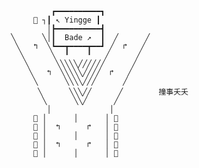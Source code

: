 <!-- [![Top Langs](https://github-readme-stats.vercel.app/api/top-langs/?username=seanyellow&hide=c%2B%2B&theme=gruvbox&layout=compact)](https://github.com/seanyellow/) -->

```
          ┏━━━━━━━━━━┓
      🚥 ┐┃ ↖ Yingge ┃
         │┣━━━━━━━━━━┫
 ╲      ╲│┃  Bade ↗︎  ┃  ╱      ╱
  ╲   ↰  ╲┗━━┳━━━━┳━━┛ ╱  ↱   ╱
   ╲      ╲  ╹    ╹   ╱      ╱
    ╲      ╲╲╲╲╲╱╱╱╱╱╱      ╱
     ╲   ↰  ╲╲╲╲╲╱╱╱╱  ↱   ╱
      ╲      ╲╲╲╲╱╱╱      ╱
       ╲      ╲╲╲╱╱      ╱        撞事夭夭
        ╲      ╲╲╱      ╱
         │             │
      🌲 │      │      │ 🌲
      🌳 │  ↰      ↱   │ 🌳
      🌲 │      │      │ 🌲
      🌳 │  ↰      ↱   │ 🌳
      🌲 │      │      │ 🌲
```
